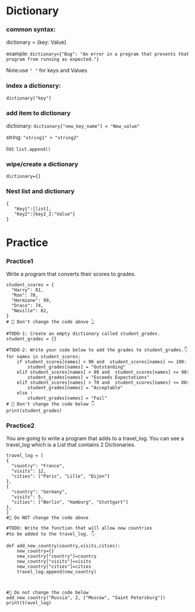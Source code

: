 # Dictionary

### common syntax: 
dictionary = {key: Value}

example: `dictionary={"Bug": "An error in a program that prevents that program from running as expected."}`

Note:use `" "` for keys and Values

### index a dictionsry: 
`dictionary["key"]`

### add item to dictionary
dictionary: `dictionary["new_key_name"] = "New_value"`
   
string: `"string1" + "string2"`
   
list: `list.append()`

### wipe/create a dictionary
`dictionary={}`

### Nest list and dictionary
```
{
   "Key1":[list],
   "Key2":{key2_2:"Value"}  
}
```


# Practice  
### Practice1
Write a program that converts their scores to grades.
```
student_scores = {
  "Harry": 81,
  "Ron": 78,
  "Hermione": 99, 
  "Draco": 74,
  "Neville": 62,
}
# 🚨 Don't change the code above 👆

#TODO-1: Create an empty dictionary called student_grades.
student_grades = {}

#TODO-2: Write your code below to add the grades to student_grades.👇
for names in student_scores:
    if student_scores[names] > 90 and  student_scores[names] <= 100:    
        student_grades[names] = "Outstanding"
    elif student_scores[names] > 80 and  student_scores[names] <= 90:
        student_grades[names] = "Exceeds Expectations"
    elif student_scores[names] > 70 and  student_scores[names] <= 80:
        student_grades[names] = "Acceptable"
    else :
        student_grades[names] = "Fail"
# 🚨 Don't change the code below 👇
print(student_grades)
```
### Practice2
You are going to write a program that adds to a travel_log. You can see a travel_log which is a List that contains 2 Dictionaries.
```
travel_log = [
{
  "country": "France",
  "visits": 12,
  "cities": ["Paris", "Lille", "Dijon"]
},
{
  "country": "Germany",
  "visits": 5,
  "cities": ["Berlin", "Hamburg", "Stuttgart"]
},
]
#🚨 Do NOT change the code above

#TODO: Write the function that will allow new countries
#to be added to the travel_log. 👇

def add_new_country(country,visits,cities):
    new_country={}
    new_country["country"]=country
    new_country["visits"]=visits
    new_country["cities"]=cities
    travel_log.append(new_country)



#🚨 Do not change the code below
add_new_country("Russia", 2, ["Moscow", "Saint Petersburg"])
print(travel_log)

```
